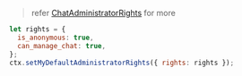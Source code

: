 > refer [ChatAdministratorRights](https://core.telegram.org/bots/api#chatadministratorrights) for more

```js
let rights = {
  is_anonymous: true,
  can_manage_chat: true,
};
ctx.setMyDefaultAdministratorRights({ rights: rights });
```
